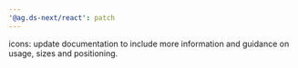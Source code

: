 ```yaml
---
'@ag.ds-next/react': patch
---
```


icons: update documentation to include more information and guidance on usage, sizes and positioning.
